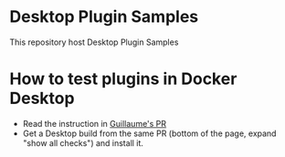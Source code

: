 # Desktop Plugin Samples

This repository host Desktop Plugin Samples

# How to test plugins in Docker Desktop

- Read the instruction in [Guillaume's PR](https://github.com/docker/pinata/pull/16496)
- Get a Desktop build from the same PR (bottom of the page, expand "show all checks") and install it.
